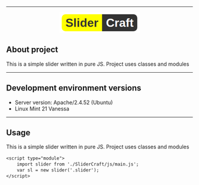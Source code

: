 <hr>

<p align="center">
    <img src="https://github.com/VladimirKostikov/Slidercraft-JS/blob/main/logo.png?raw=true">
</p>

<h2> About project </h2>

<p>This is a simple slider written in pure JS. Project uses classes and modules</p>

<hr>

<h2>Development environment versions</h2>

- Server version: Apache/2.4.52 (Ubuntu)
- Linux Mint 21 Vanessa

<hr>

<h2> Usage </h2>

<p>This is a simple slider written in pure JS. Project uses classes and modules</p>

```
<script type="module">
    import slider from './SliderCraft/js/main.js';
    var sl = new slider('.slider');
</script>
```